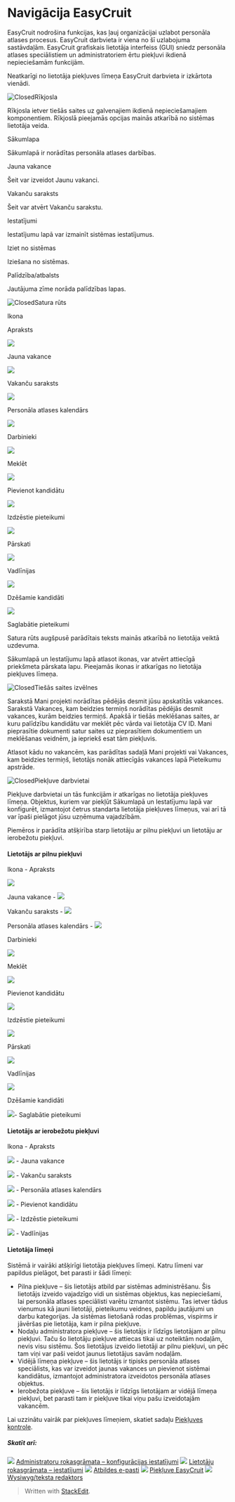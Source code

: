 # Navigācija EasyCruit

EasyCruit nodrošina funkcijas, kas ļauj organizācijai uzlabot personāla atlases procesus. EasyCruit darbvieta ir viena no šī uzlabojuma sastāvdaļām. EasyCruit grafiskais lietotāja interfeiss (GUI) sniedz personāla atlases speciālistiem un administratoriem ērtu piekļuvi ikdienā nepieciešamām funkcijām.

Neatkarīgi no lietotāja piekļuves līmeņa EasyCruit darbvieta ir izkārtota vienādi.

![Closed](../Skins/Default/Stylesheets/Images/transparent.gif)Rīkjosla

Rīkjosla ietver tiešās saites uz galvenajiem ikdienā nepieciešamajiem komponentiem. Rīkjoslā pieejamās opcijas mainās atkarībā no sistēmas lietotāja veida.

Sākumlapa

Sākumlapā ir norādītas personāla atlases darbības.

Jauna vakance

Šeit var izveidot  Jaunu vakanci.

Vakanču saraksts

Šeit var atvērt  Vakanču sarakstu.

Iestatījumi

Iestatījumu lapā var izmainīt sistēmas iestatījumus.

Iziet no sistēmas

Iziešana no sistēmas.

Palīdzība/atbalsts

Jautājuma zīme norāda palīdzības lapas.

![Closed](../Skins/Default/Stylesheets/Images/transparent.gif)Satura rūts

Ikona

Apraksts

![](../Resources/Images/new_vacancy.jpg)

Jauna vakance

![](../Resources/Images/vacancy_list.jpg)

Vakanču saraksts

![](../Resources/Images/recruitment_calendar.jpg)

Personāla atlases kalendārs

![](../Resources/Images/employees.jpg)

Darbinieki

![](../Resources/Images/search.jpg)

Meklēt

![](../Resources/Images/add_candidate.jpg)

Pievienot kandidātu

![](../Resources/Images/deleted_applications.jpg)

Izdzēstie pieteikumi

![](../Resources/Images/reports.jpg)

Pārskati

![](../Resources/Images/guidelines.jpg)

Vadlīnijas

![](../Resources/Images/candidates_to_be_deleted.jpg)

Dzēšamie kandidāti

![](../Resources/Images/stored_applications.jpg)

Saglabātie pieteikumi

Satura rūts  augšpusē parādītais teksts mainās atkarībā no lietotāja veiktā uzdevuma.

Sākumlapā  un  Iestatījumu lapā  atlasot ikonas, var atvērt attiecīgā priekšmeta pārskata lapu. Pieejamās ikonas ir atkarīgas no lietotāja piekļuves līmeņa.

![Closed](../Skins/Default/Stylesheets/Images/transparent.gif)Tiešās saites izvēlnes

Sarakstā  Mani projekti  norādītas pēdējās desmit jūsu apskatītās vakances. Sarakstā  Vakances, kam beidzies termiņš  norādītas pēdējās desmit vakances, kurām beidzies termiņš. Apakšā ir tiešās meklēšanas saites, ar kuru palīdzību kandidātu var meklēt pēc vārda vai lietotāja CV ID.  Mani pieprasītie dokumenti  satur saites uz pieprasītiem dokumentiem un meklēšanas veidnēm, ja iepriekš esat tām piekļuvis.

Atlasot kādu no vakancēm, kas parādītas sadaļā  Mani projekti  vai  Vakances, kam beidzies termiņš, lietotājs nonāk attiecīgās vakances lapā  Pieteikumu apstrāde.

![Closed](../Skins/Default/Stylesheets/Images/transparent.gif)Piekļuve darbvietai

Piekļuve darbvietai un tās funkcijām ir atkarīgas no lietotāja piekļuves līmeņa. Objektus, kuriem var piekļūt  Sākumlapā  un  Iestatījumu lapā  var konfigurēt, izmantojot četrus standarta lietotāja piekļuves līmeņus, vai arī tā var īpaši pielāgot jūsu uzņēmuma vajadzībām.

Piemēros ir parādīta atšķirība starp lietotāju ar pilnu piekļuvi un lietotāju ar ierobežotu piekļuvi.

#### Lietotājs ar pilnu piekļuvi

Ikona - Apraksts

![](../Resources/Images/new_vacancy.jpg)

Jauna vakance - ![](../Resources/Images/vacancy_list.jpg)

Vakanču saraksts - ![](../Resources/Images/recruitment_calendar.jpg)

Personāla atlases kalendārs - ![](../Resources/Images/employees.jpg)

Darbinieki

![](../Resources/Images/search.jpg)

Meklēt

![](../Resources/Images/add_candidate.jpg)

Pievienot kandidātu

![](../Resources/Images/deleted_applications.jpg)

Izdzēstie pieteikumi

![](../Resources/Images/reports.jpg)

Pārskati

![](../Resources/Images/guidelines.jpg)

Vadlīnijas

![](../Resources/Images/candidates_to_be_deleted.jpg)

Dzēšamie kandidāti

![](../Resources/Images/stored_applications.jpg)- Saglabātie pieteikumi

#### Lietotājs ar ierobežotu piekļuvi

Ikona - Apraksts

![](../Resources/Images/new_vacancy.jpg) - Jauna vakance

![](../Resources/Images/vacancy_list.jpg) - Vakanču saraksts

![](../Resources/Images/recruitment_calendar.jpg) - Personāla atlases kalendārs

![](../Resources/Images/add_candidate.jpg) - Pievienot kandidātu

![](../Resources/Images/deleted_applications.jpg) - Izdzēstie pieteikumi

![](../Resources/Images/guidelines.jpg)  - Vadlīnijas

#### Lietotāja līmeņi

Sistēmā ir vairāki atšķirīgi lietotāja piekļuves līmeņi. Katru līmeni var papildus pielāgot, bet parasti ir šādi līmeņi:

-   Pilna piekļuve  – šis lietotājs atbild par sistēmas administrēšanu. Šis lietotājs izveido vajadzīgo vidi un sistēmas objektus, kas nepieciešami, lai personāla atlases speciālisti varētu izmantot sistēmu. Tas ietver tādus vienumus kā jauni lietotāji, pieteikumu veidnes, papildu jautājumi un darbu kategorijas. Ja sistēmas lietošanā rodas problēmas, vispirms ir jāvēršas pie lietotāja, kam ir pilna piekļuve.
-   Nodaļu administratora piekļuve  – šis lietotājs ir līdzīgs lietotājam ar pilnu piekļuvi. Taču šo lietotāju piekļuve attiecas tikai uz noteiktām nodaļām, nevis visu sistēmu. Šos lietotājus izveido lietotāji ar pilnu piekļuvi, un pēc tam viņi var paši veidot jaunus lietotājus savām nodaļām.
-   Vidējā līmeņa piekļuve  – šis lietotājs ir tipisks personāla atlases speciālists, kas var izveidot jaunas vakances un pievienot sistēmai kandidātus, izmantojot administratora izveidotos personāla atlases objektus.
-   Ierobežota piekļuve  – šis lietotājs ir līdzīgs lietotājam ar vidējā līmeņa piekļuvi, bet parasti tam ir piekļuve tikai viņu pašu izveidotajām vakancēm.

Lai uzzinātu vairāk par piekļuves līmeņiem, skatiet sadaļu  [Piekļuves kontrole](access_control_options.htm).

##### Skatīt arī:

![](../Resources/Images/icon-document-link.png)  [Administratoru rokasgrāmata – konfigurācijas iestatījumi](guide_for_administrators_configuration_settings.htm)
![](../Resources/Images/icon-document-link.png)  [Lietotāju rokasgrāmata – iestatījumi](guide_for_administrators_settings.htm)
![](../Resources/Images/icon-document-link.png)  [Atbildes e-pasti](response_emails.htm)
![](../Resources/Images/icon-document-link.png)  [Piekļuve EasyCruit](accessing_easycruit.htm)
![](../Resources/Images/icon-document-link.png)  [Wysiwyg/teksta redaktors](wysiwyg_text_editor.htm)


> Written with [StackEdit](https://stackedit.io/).
<!--stackedit_data:
eyJoaXN0b3J5IjpbLTEwMTI4MTcyODIsMjA3MjAxNDg0OF19
-->